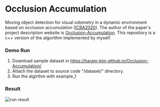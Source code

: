 # Occlusion Accumulation

Moving object detection for visual odometry in a dynamic environment based on occlusion accumulation ([ICRA2020](https://larr.snu.ac.kr/haramkim/Paper/ICRA2020_Occlusion_Accumulation.pdf)).  The author of the paper's project description website is [Occlusion-Accumulation](https://haram-kim.github.io/Occlusion-Accumulation/). This repository is a c++ version of the algorithm implemented by myself.


### Demo Run

1. Download sample dataset in https://haram-kim.github.io/Occlusion-Accumulation/
2. Attach the dataset to source code "/dataset/" directory.
3. Run the algirthm with example_1

### Result

![run result](./dataset/occlusion_accumulation.gif)
